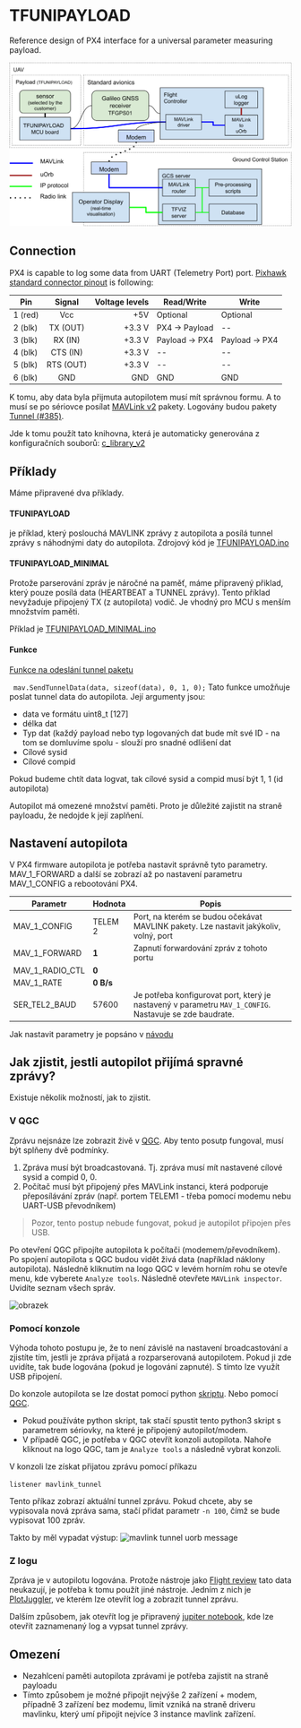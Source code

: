 # TFUNIPAYLOAD
Reference design of PX4 interface for a universal parameter measuring payload.


![TFUNIPAYLOAD block-schematics](./doc/img/block_schematics.svg)


## Connection

PX4 is capable to log some data from UART (Telemetry Port) port.  [Pixhawk standard connector pinout](https://github.com/pixhawk/Pixhawk-Standards/blob/master/DS-009%20Pixhawk%20Connector%20Standard.pdf) is following:

| Pin        | Signal | Voltage levels  | Read/Write | Write |
| ---------- |:------:| ---------------:|------|------|
| 1 (red)    | Vcc | +5V | Optional | Optional |
| 2 (blk)    | TX (OUT)  |   +3.3 V | PX4 -> Payload | -- |
| 3 (blk)    | RX (IN)   |   +3.3 V | Payload -> PX4 | Payload -> PX4 |
| 4 (blk)    | CTS (IN)  |   +3.3 V | -- | -- |
| 5 (blk)    | RTS (OUT) |   +3.3 V | -- | -- |
| 6 (blk)    | GND       |   GND    | GND | GND |


K tomu, aby data byla přijmuta autopilotem musí mít správnou formu. A to musí se po sériovce posílat [MAVLink v2](https://mavlink.io/en/) pakety. Logovány budou pakety [Tunnel (#385)](https://mavlink.io/en/messages/common.html#TUNNEL).

Jde k tomu použít tato knihovna, která je automaticky generována z konfiguračních souborů: [c_library_v2](https://github.com/mavlink/c_library_v2)

## Příklady
Máme připravené dva příklady.

#### TFUNIPAYLOAD
je příklad, který poslouchá MAVLINK zprávy z autopilota a posílá tunnel zprávy s náhodnými daty do autopilota. Zdrojový kód je [TFUNIPAYLOAD.ino](/SW/arduino/src/TFUNIPAYLOAD/TFUNIPAYLOAD.ino)

#### TFUNIPAYLOAD_MINIMAL
Protože parserování zpráv je náročné na paměť, máme připravený přiklad, který pouze posílá data (HEARTBEAT a TUNNEL zprávy). Tento příklad nevyžaduje připojený TX (z autopilota) vodič. Je vhodný pro MCU s menším množstvím paměti.

Příklad je [TFUNIPAYLOAD_MINIMAL.ino](/SW/arduino/src/TFUNIPAYLOAD_MINIMAL/TFUNIPAYLOAD_MINIMAL.ino)


#### Funkce
[Funkce na odeslání tunnel paketu](https://github.com/ThunderFly-aerospace/TFUNIPAYLOAD/blob/79eee22fe32725179d1df2b6ca72e901e2be1834/SW/arduino/src/TFUNIPAYLOAD/TFUNIPAYLOAD.ino#L50)

```  mav.SendTunnelData(data, sizeof(data), 0, 1, 0); ```
Tato funkce umožňuje poslat tunnel data do autopilota. Její argumenty jsou:
 * data ve formátu uint8_t [127]
 * délka dat
 * Typ dat (každý payload nebo typ logovaných dat bude mít své ID - na tom se domluvíme spolu - slouží pro snadné odlišení dat
 * Cílové sysid
 * Cílové compid

Pokud budeme chtít data logvat, tak cílové sysid a compid musí být 1, 1 (id autopilota)

Autopilot má omezené množství paměti. Proto je důležité zajistit na straně payloadu, že nedojde k její zaplňení.


## Nastavení autopilota

V PX4 firmware autopilota je potřeba nastavit správně tyto parametry. MAV_1_FORWARD a další se zobrazí až po nastavení parametru MAV_1_CONFIG a rebootování PX4. 

|     Parametr    | Hodnota | Popis |
|-----------------|-----------|------|
| MAV_1_CONFIG    | TELEM 2   | Port, na kterém se budou očekávat MAVLINK pakety. Lze nastavit jakýkoliv, volný, port |
| MAV_1_FORWARD   | **1**     | Zapnutí forwardování zpráv z tohoto portu |
| MAV_1_RADIO_CTL | **0**     | |
| MAV_1_RATE      | **0 B/s** | |
| SER_TEL2_BAUD   |     57600 | Je potřeba konfigurovat port, který je nastavený v parametru `MAV_1_CONFIG`. Nastavuje se zde baudrate. |

Jak nastavit parametry je popsáno v [návodu](http://docs.px4.io/master/en/advanced_config/parameters.html#changing-a-parameter)

## Jak zjistit, jestli autopilot přijímá spravné zprávy?

Existuje několik možností, jak to zjistit.

### V QGC

Zprávu nejsnáze lze zobrazit živě v [QGC](https://github.com/mavlink/qgroundcontrol/releases). Aby tento posutp fungoval, musí být splňeny dvě podmínky.

 1. Zpráva musí být broadcastovaná. Tj. zpráva musí mít nastavené cílové sysid a compid 0, 0.
 1. Počítač musí být připojený přes MAVLink instanci, která podporuje přeposílávání zpráv (např. portem TELEM1 - třeba pomocí modemu nebu UART-USB převodníkem)

 > Pozor, tento postup nebude fungovat, pokud je autopilot připojen přes USB.

Po otevření QGC připojíte autopilota k počítači (modemem/převodníkem). Po spojení autopilota s QGC budou vidět živá data (například náklony autopilota). Následně kliknutím na logo QGC v levém horním rohu se otevře menu, kde vyberete `Analyze tools`. Následně otevřete `MAVLink inspector`. Uvidíte seznam všech správ.

![obrazek](https://user-images.githubusercontent.com/5196729/99434203-cec17d00-290e-11eb-93a7-e089ba893775.png)


### Pomocí konzole

Výhoda tohoto postupu je, že to není závislé na nastavení broadcastování a zjistíte tím, jestli je zpráva přijatá a rozparserovaná autopilotem. Pokud ji zde uvidíte, tak bude logována (pokud je logování zapnuté). S tímto lze využít USB připojení.

Do konzole autopilota se lze dostat pomocí python [skriptu](https://github.com/ThunderFly-aerospace/PX4Firmware/blob/master/Tools/mavlink_shell.py). Nebo pomocí [QGC](https://github.com/mavlink/qgroundcontrol/releases).

 * Pokud používáte python skript, tak stačí spustit tento python3 skript s parametrem sériovky, na které je připojený autopilot/modem.
 * V případě QGC, je potřeba v QGC otevřít konzoli autopilota. Nahoře kliknout na logo QGC, tam je `Analyze tools` a následně vybrat konzoli.

V konzoli lze získat přijatou zprávu pomocí příkazu

`listener mavlink_tunnel`

Tento příkaz zobrazí aktuální tunnel zprávu. Pokud chcete, aby se vypisovala nová zpráva sama, stačí přidat parametr `-n 100`, čímž se bude vypisovat 100 zpráv.

Takto by měl vypadat výstup:
![mavlink tunnel uorb message](https://user-images.githubusercontent.com/5196729/99431661-6ae98500-290b-11eb-80a6-a08f8229d600.png)


### Z logu

Zpráva je v autopilotu logována. Protože nástroje jako [Flight review](https://review.px4.io/) tato data neukazují, je potřeba k tomu použít jiné nástroje. Jedním z nich je [PlotJuggler](https://plotjuggler.io/), ve kterém lze otevřít log a zobrazit tunnel zprávu.

Dalším způsobem, jak otevřít log je připravený [jupiter notebook](https://github.com/ThunderFly-aerospace/TFUNIPAYLOAD/blob/master/SW/LogViewer/ReadTunnelData.ipynb), kde lze otevřít zaznamenaný log a vypsat tunnel zprávy.

## Omezení

  * Nezahlcení paměti autopilota zprávami je potřeba zajistit na straně payloadu
  * Tímto způsobem je možné připojit nejvýše 2 zařízení + modem, případně 3 zařízení bez modemu, limit vzniká na straně driveru mavlinku, který umí připojit nejvíce 3 instance mavlink zařízení.
